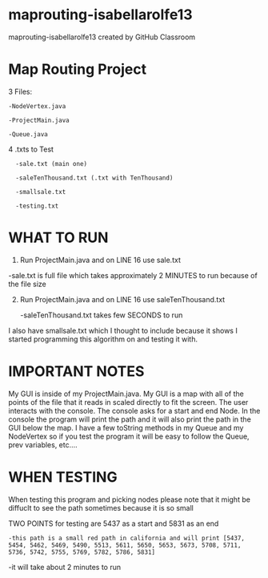 # maprouting-isabellarolfe13
maprouting-isabellarolfe13 created by GitHub Classroom

# Map Routing Project
   3 Files:
   
    -NodeVertex.java
  
    -ProjectMain.java
    
    -Queue.java
    
   4 .txts to Test
   
      -sale.txt (main one)
      
      -saleTenThousand.txt (.txt with TenThousand)
      
      -smallsale.txt
      
      -testing.txt
      
# WHAT TO RUN

  1) Run ProjectMain.java and on LINE 16 use sale.txt
  
   -sale.txt is full file which takes approximately 2 MINUTES to run because of the file size
   
        
  2) Run ProjectMain.java and on LINE 16 use saleTenThousand.txt
  
        -saleTenThousand.txt takes few SECONDS to run
        
        
  I also have smallsale.txt which I thought to include because it shows I started programming this algorithm on and
  testing it with.
  
# IMPORTANT NOTES
 My GUI is inside of my ProjectMain.java. My GUI is a map with all of the points of the file that it reads in scaled directly to fit
 the screen. The user interacts with the console. The console asks for a start and end Node. In the console the program will print the 
 path and it will also print the path in the GUI below the map. I have a few toString methods in my Queue and my NodeVertex so if you 
 test the program it will be easy to follow the Queue, prev variables, etc....
 
# WHEN TESTING
  When testing this program and picking nodes please note that it might be diffuclt to see the path sometimes because it is so small
  
  TWO POINTS for testing are 5437 as a start and 5831 as an end
  
    -this path is a small red path in california and will print [5437, 5454, 5462, 5469, 5490, 5513, 5611, 5650, 5653, 5673, 5708, 5711,    5736, 5742, 5755, 5769, 5782, 5786, 5831]
    
   -it will take about 2 minutes to run
